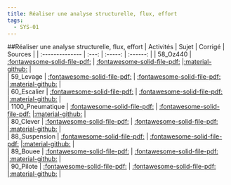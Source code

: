 ```yaml
---
title: Réaliser une analyse structurelle, flux, effort 
tags:
  - SYS-01
---
```

[comment]: <> (Généré automatiquement par make_all_activites.py, creation_fichiers_activites)

##Réaliser une analyse structurelle, flux, effort 
| Activités | Sujet | Corrigé | Sources  | 
| :-------------- | :---: | :-----: | :------: | 
| 58_Oz440 | [:fontawesome-solid-file-pdf:](https://xpessoles-cpge.fr/pdf/SYS-01_58_Oz440_Sujet.pdf) | [:fontawesome-solid-file-pdf:](https://xpessoles-cpge.fr/pdf/SYS-01_58_Oz440_Sujet.pdf) |[:material-github:](https://github.com/xpessoles/PSI_ExercicesCompetences/tree/main/Fonctionnelle/58_Oz440) |  
| 59_Levage | [:fontawesome-solid-file-pdf:](https://xpessoles-cpge.fr/pdf/SYS-01_59_Levage_Sujet.pdf) | [:fontawesome-solid-file-pdf:](https://xpessoles-cpge.fr/pdf/SYS-01_59_Levage_Sujet.pdf) |[:material-github:](https://github.com/xpessoles/PSI_ExercicesCompetences/tree/main/Fonctionnelle/59_Levage) |  
| 60_Escalier | [:fontawesome-solid-file-pdf:](https://xpessoles-cpge.fr/pdf/SYS-01_60_Escalier_Sujet.pdf) | [:fontawesome-solid-file-pdf:](https://xpessoles-cpge.fr/pdf/SYS-01_60_Escalier_Sujet.pdf) |[:material-github:](https://github.com/xpessoles/PSI_ExercicesCompetences/tree/main/Fonctionnelle/60_Escalier) |  
| 1100_Pneumatique | [:fontawesome-solid-file-pdf:](https://xpessoles-cpge.fr/pdf/SYS-01_1100_Pneumatique_Sujet.pdf) | [:fontawesome-solid-file-pdf:](https://xpessoles-cpge.fr/pdf/SYS-01_1100_Pneumatique_Sujet.pdf) |[:material-github:](https://github.com/xpessoles/PSI_ExercicesCompetences/tree/main/Puissance/1100_Pneumatique) |  
| 80_Clever | [:fontawesome-solid-file-pdf:](https://xpessoles-cpge.fr/pdf/SYS-01_80_Clever_Sujet.pdf) | [:fontawesome-solid-file-pdf:](https://xpessoles-cpge.fr/pdf/SYS-01_80_Clever_Sujet.pdf) |[:material-github:](https://github.com/xpessoles/PSI_ExercicesCompetences/tree/main/Puissance/80_Clever) |  
| 88_Suspension | [:fontawesome-solid-file-pdf:](https://xpessoles-cpge.fr/pdf/SYS-01_88_Suspension_Sujet.pdf) | [:fontawesome-solid-file-pdf:](https://xpessoles-cpge.fr/pdf/SYS-01_88_Suspension_Sujet.pdf) |[:material-github:](https://github.com/xpessoles/PSI_ExercicesCompetences/tree/main/Puissance/88_Suspension) |  
| 89_Bouee | [:fontawesome-solid-file-pdf:](https://xpessoles-cpge.fr/pdf/SYS-01_89_Bouee_Sujet.pdf) | [:fontawesome-solid-file-pdf:](https://xpessoles-cpge.fr/pdf/SYS-01_89_Bouee_Sujet.pdf) |[:material-github:](https://github.com/xpessoles/PSI_ExercicesCompetences/tree/main/Puissance/89_Bouee) |  
| 90_Pilote | [:fontawesome-solid-file-pdf:](https://xpessoles-cpge.fr/pdf/SYS-01_90_Pilote_Sujet.pdf) | [:fontawesome-solid-file-pdf:](https://xpessoles-cpge.fr/pdf/SYS-01_90_Pilote_Sujet.pdf) |[:material-github:](https://github.com/xpessoles/PSI_ExercicesCompetences/tree/main/Puissance/90_Pilote) |  

